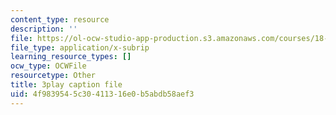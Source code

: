 ```yaml
---
content_type: resource
description: ''
file: https://ol-ocw-studio-app-production.s3.amazonaws.com/courses/18-03sc-differential-equations-fall-2011/4f9839545c30411316e0b5abdb58aef3_X5-ucBtneVM.srt
file_type: application/x-subrip
learning_resource_types: []
ocw_type: OCWFile
resourcetype: Other
title: 3play caption file
uid: 4f983954-5c30-4113-16e0-b5abdb58aef3
---
```

